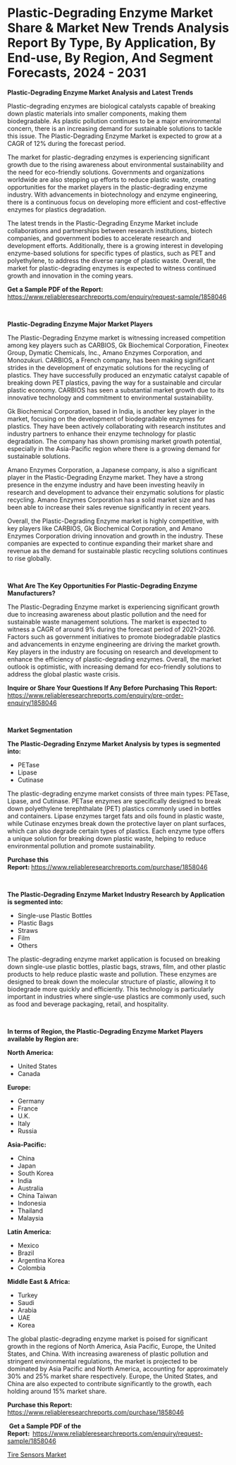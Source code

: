 <p><h1>Plastic-Degrading Enzyme Market Share & Market New Trends Analysis Report By Type, By Application, By End-use, By Region, And Segment Forecasts, 2024 - 2031</h1></p><p><strong>Plastic-Degrading Enzyme Market Analysis and Latest Trends</strong></p>
<p><p>Plastic-degrading enzymes are biological catalysts capable of breaking down plastic materials into smaller components, making them biodegradable. As plastic pollution continues to be a major environmental concern, there is an increasing demand for sustainable solutions to tackle this issue. The Plastic-Degrading Enzyme Market is expected to grow at a CAGR of 12% during the forecast period.</p><p>The market for plastic-degrading enzymes is experiencing significant growth due to the rising awareness about environmental sustainability and the need for eco-friendly solutions. Governments and organizations worldwide are also stepping up efforts to reduce plastic waste, creating opportunities for the market players in the plastic-degrading enzyme industry. With advancements in biotechnology and enzyme engineering, there is a continuous focus on developing more efficient and cost-effective enzymes for plastics degradation.</p><p>The latest trends in the Plastic-Degrading Enzyme Market include collaborations and partnerships between research institutions, biotech companies, and government bodies to accelerate research and development efforts. Additionally, there is a growing interest in developing enzyme-based solutions for specific types of plastics, such as PET and polyethylene, to address the diverse range of plastic waste. Overall, the market for plastic-degrading enzymes is expected to witness continued growth and innovation in the coming years.</p></p>
<p><strong>Get a Sample PDF of the Report:&nbsp;</strong> <a href="https://www.reliableresearchreports.com/enquiry/request-sample/1858046">https://www.reliableresearchreports.com/enquiry/request-sample/1858046</a></p>
<p>&nbsp;</p>
<p><strong>Plastic-Degrading Enzyme Major Market Players</strong></p>
<p><p>The Plastic-Degrading Enzyme market is witnessing increased competition among key players such as CARBIOS, Gk Biochemical Corporation, Fineotex Group, Dymatic Chemicals, Inc., Amano Enzymes Corporation, and Monozukuri. CARBIOS, a French company, has been making significant strides in the development of enzymatic solutions for the recycling of plastics. They have successfully produced an enzymatic catalyst capable of breaking down PET plastics, paving the way for a sustainable and circular plastic economy. CARBIOS has seen a substantial market growth due to its innovative technology and commitment to environmental sustainability.</p><p>Gk Biochemical Corporation, based in India, is another key player in the market, focusing on the development of biodegradable enzymes for plastics. They have been actively collaborating with research institutes and industry partners to enhance their enzyme technology for plastic degradation. The company has shown promising market growth potential, especially in the Asia-Pacific region where there is a growing demand for sustainable solutions.</p><p>Amano Enzymes Corporation, a Japanese company, is also a significant player in the Plastic-Degrading Enzyme market. They have a strong presence in the enzyme industry and have been investing heavily in research and development to advance their enzymatic solutions for plastic recycling. Amano Enzymes Corporation has a solid market size and has been able to increase their sales revenue significantly in recent years.</p><p>Overall, the Plastic-Degrading Enzyme market is highly competitive, with key players like CARBIOS, Gk Biochemical Corporation, and Amano Enzymes Corporation driving innovation and growth in the industry. These companies are expected to continue expanding their market share and revenue as the demand for sustainable plastic recycling solutions continues to rise globally.</p></p>
<p>&nbsp;</p>
<p><strong>What Are The Key Opportunities For Plastic-Degrading Enzyme Manufacturers?</strong></p>
<p><p>The Plastic-Degrading Enzyme market is experiencing significant growth due to increasing awareness about plastic pollution and the need for sustainable waste management solutions. The market is expected to witness a CAGR of around 9% during the forecast period of 2021-2026. Factors such as government initiatives to promote biodegradable plastics and advancements in enzyme engineering are driving the market growth. Key players in the industry are focusing on research and development to enhance the efficiency of plastic-degrading enzymes. Overall, the market outlook is optimistic, with increasing demand for eco-friendly solutions to address the global plastic waste crisis.</p></p>
<p><strong>Inquire or Share Your Questions If Any Before Purchasing This Report:</strong> <a href="https://www.reliableresearchreports.com/enquiry/pre-order-enquiry/1858046">https://www.reliableresearchreports.com/enquiry/pre-order-enquiry/1858046</a></p>
<p>&nbsp;</p>
<p><strong>Market Segmentation</strong></p>
<p><strong>The Plastic-Degrading Enzyme Market Analysis by types is segmented into:</strong></p>
<p><ul><li>PETase</li><li>Lipase</li><li>Cutinase</li></ul></p>
<p><p>The plastic-degrading enzyme market consists of three main types: PETase, Lipase, and Cutinase. PETase enzymes are specifically designed to break down polyethylene terephthalate (PET) plastics commonly used in bottles and containers. Lipase enzymes target fats and oils found in plastic waste, while Cutinase enzymes break down the protective layer on plant surfaces, which can also degrade certain types of plastics. Each enzyme type offers a unique solution for breaking down plastic waste, helping to reduce environmental pollution and promote sustainability.</p></p>
<p><strong>Purchase this Report:&nbsp;</strong><a href="https://www.reliableresearchreports.com/purchase/1858046">https://www.reliableresearchreports.com/purchase/1858046</a></p>
<p>&nbsp;</p>
<p><strong>The Plastic-Degrading Enzyme Market Industry Research by Application is segmented into:</strong></p>
<p><ul><li>Single-use Plastic Bottles</li><li>Plastic Bags</li><li>Straws</li><li>Film</li><li>Others</li></ul></p>
<p><p>The plastic-degrading enzyme market application is focused on breaking down single-use plastic bottles, plastic bags, straws, film, and other plastic products to help reduce plastic waste and pollution. These enzymes are designed to break down the molecular structure of plastic, allowing it to biodegrade more quickly and efficiently. This technology is particularly important in industries where single-use plastics are commonly used, such as food and beverage packaging, retail, and hospitality.</p></p>
<p>&nbsp;</p>
<p><strong>In terms of Region, the Plastic-Degrading Enzyme Market Players available by Region are:</strong></p>
<p>
    <p> <strong> North America: </strong>
        <ul>
            <li>United States</li>
            <li>Canada</li>
        </ul>
        </p> 
    <p> <strong> Europe: </strong>
        <ul>
            <li>Germany</li>
            <li>France</li>
            <li>U.K.</li>
            <li>Italy</li>
            <li>Russia</li>
        </ul>
        </p> 
    <p> <strong> Asia-Pacific: </strong>
        <ul>
            <li>China</li>
            <li>Japan</li>
            <li>South Korea</li>
            <li>India</li>
            <li>Australia</li>
            <li>China Taiwan</li>
            <li>Indonesia</li>
            <li>Thailand</li>
            <li>Malaysia</li>
        </ul>
        </p> 
    <p> <strong> Latin America: </strong>
        <ul>
            <li>Mexico</li>
            <li>Brazil</li>
            <li>Argentina Korea</li>
            <li>Colombia</li>
        </ul>
        </p> 
    <p> <strong> Middle East & Africa: </strong>
        <ul>
            <li>Turkey</li>
            <li>Saudi</li>
            <li>Arabia</li>
            <li>UAE</li>
            <li>Korea</li>
        </ul>
    </p>
    </p>
<p><p>The global plastic-degrading enzyme market is poised for significant growth in the regions of North America, Asia Pacific, Europe, the United States, and China. With increasing awareness of plastic pollution and stringent environmental regulations, the market is projected to be dominated by Asia Pacific and North America, accounting for approximately 30% and 25% market share respectively. Europe, the United States, and China are also expected to contribute significantly to the growth, each holding around 15% market share.</p></p>
<p><strong>Purchase this Report: </strong><a href="https://www.reliableresearchreports.com/purchase/1858046">https://www.reliableresearchreports.com/purchase/1858046</a></p>
<p>&nbsp;<strong>Get a Sample PDF of the Report:&nbsp;&nbsp;</strong><a href="https://www.reliableresearchreports.com/enquiry/request-sample/1858046">https://www.reliableresearchreports.com/enquiry/request-sample/1858046</a></p>
<p><strong></strong></p>
<p><p><a href="https://cautious-neon-760.notion.site/Tire-Sensors-Market-Size-Growing-and-Forecasted-for-period-from-2024-2031-and-provides-complete-ma-a9ce360e378e45aaa9f1c79b8880df27">Tire Sensors Market</a></p></p>
